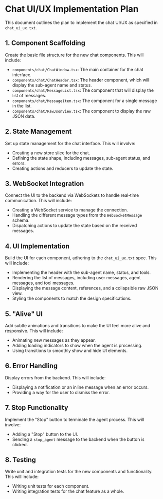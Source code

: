 # Chat UI/UX Implementation Plan

This document outlines the plan to implement the chat UI/UX as specified in `chat_ui_ux.txt`.

## 1. Component Scaffolding

Create the basic file structure for the new chat components. This will include:

-   `components/chat/ChatWindow.tsx`: The main container for the chat interface.
-   `components/chat/ChatHeader.tsx`: The header component, which will display the sub-agent name and status.
-   `components/chat/MessageList.tsx`: The component that will display the list of messages.
-   `components/chat/MessageItem.tsx`: The component for a single message in the list.
-   `components/chat/RawJsonView.tsx`: The component to display the raw JSON data.

## 2. State Management

Set up state management for the chat interface. This will involve:

-   Creating a new store slice for the chat.
-   Defining the state shape, including messages, sub-agent status, and errors.
-   Creating actions and reducers to update the state.

## 3. WebSocket Integration

Connect the UI to the backend via WebSockets to handle real-time communication. This will include:

-   Creating a WebSocket service to manage the connection.
-   Handling the different message types from the `WebSocketMessage` schema.
-   Dispatching actions to update the state based on the received messages.

## 4. UI Implementation

Build the UI for each component, adhering to the `chat_ui_ux.txt` spec. This will include:

-   Implementing the header with the sub-agent name, status, and tools.
-   Rendering the list of messages, including user messages, agent messages, and tool messages.
-   Displaying the message content, references, and a collapsible raw JSON view.
-   Styling the components to match the design specifications.

## 5. "Alive" UI

Add subtle animations and transitions to make the UI feel more alive and responsive. This will include:

-   Animating new messages as they appear.
-   Adding loading indicators to show when the agent is processing.
-   Using transitions to smoothly show and hide UI elements.

## 6. Error Handling

Display errors from the backend. This will include:

-   Displaying a notification or an inline message when an error occurs.
-   Providing a way for the user to dismiss the error.

## 7. Stop Functionality

Implement the "Stop" button to terminate the agent process. This will involve:

-   Adding a "Stop" button to the UI.
-   Sending a `stop_agent` message to the backend when the button is clicked.

## 8. Testing

Write unit and integration tests for the new components and functionality. This will include:

-   Writing unit tests for each component.
-   Writing integration tests for the chat feature as a whole.